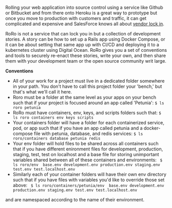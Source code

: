 Rolling your web application into source control using a service like Github or Bitbucket and from there onto Heroku is a great way to prototype but once you move to production with customers and traffic, it can get complicated and expensive and SalesForce knows all about [vendor lock in](https://en.wikipedia.org/wiki/Vendor_lock-in).

RoRo is not a service that can lock you in but a collection of development stories. A story can be how to set up a Rails app using Docker Compose, or it can be about setting that same app up with CI/CD and deploying it to a kubernetes cluster using Digital Ocean. RoRo gives you a set of conventions and tools to securely re-enact these stories, write your own, and then share them with your development team or the open source community writ large.

**Conventions**

* All of your work for a project must live in a dedicated folder somewhere in your path. You don't have to call this project folder your 'bench,' but that's what we'll call it here.
* Roro must be a folder at the same level as your apps on your bench such that if your project is focused around an app called 'Petunia':
    `
    $ ls 
      roro petunia
    `
* RoRo must have containers, env, keys, and scripts folders such that:
    `
    $ ls roro
      containers env keys scripts
    `
* Your containers folder will have a folder for each containerized service, pod, or app such that if you have an app called petunia and a docker-compose file with petunia, database, and redis services: 
    `
    $ ls roro/containers
      database petunia redis 
    ` 
* Your env folder will hold files to be shared across all containers such that if you have different enironment files for development, production, staging, test, test on localhost and a base file for storing unimportant variables shared between all of these containers and environments: 
    ` 
    $ ls roro/env 
      base.env development.env production.env staging.env test.env test.localhost.env
    `
* Similarly each of your container folders will have their own env directory such that if you have files with variables you'd like to override those set above:
    ` 
    $ ls roro/containers/petunia/env 
      base.env development.env production.env staging.env test.env test.localhost.env    
    `




   

 and are namespaced according to the name of their environment. 

